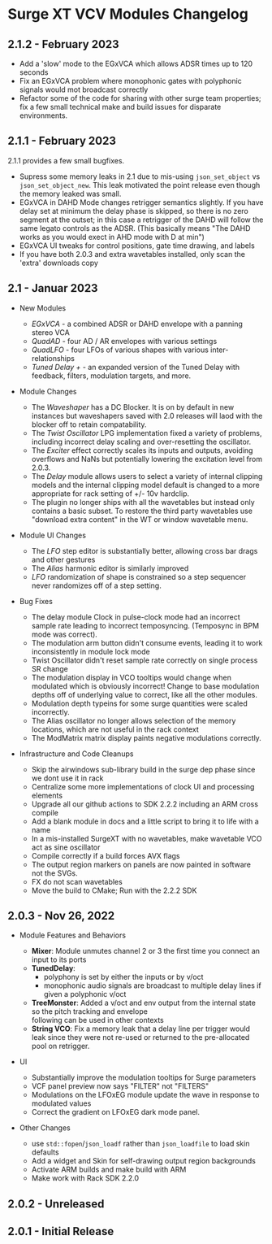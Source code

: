 # Surge XT VCV Modules Changelog

## 2.1.2 - February 2023

- Add a 'slow' mode to the EGxVCA which allows ADSR times up to 120 seconds
- Fix an EGxVCA problem where monophonic gates with polyphonic signals would
  mot broadcast correctly
- Refactor some of the code for sharing with other surge team properties; fix
  a few small technical make and build issues for disparate environments.

## 2.1.1 - February 2023

2.1.1 provides a few small bugfixes. 

- Supress some memory leaks in 2.1 due to mis-using `json_set_object` vs
  `json_set_object_new`. This leak motivated the point release even
  though the memory leaked was small.
- EGxVCA in DAHD Mode changes retrigger semantics slightly. If you have
  delay set at minimum the delay phase is skipped, so there is no zero
  segment at the outset; in this case a retrigger of the DAHD will
  follow the same legato controls as the ADSR. (This basically means
  "The DAHD works as you would exect in AHD mode with D at min")
- EGxVCA UI tweaks for control positions, gate time drawing, and labels
- If you have both 2.0.3 and extra wavetables installed, only scan the
  'extra' downloads copy

## 2.1 - Januar 2023

- New Modules
    - *EGxVCA* - a combined ADSR or DAHD envelope with a panning stereo VCA
    - *QuadAD* - four AD / AR envelopes with various settings
    - *QuadLFO* - four LFOs of various shapes with various inter-relationships
    - *Tuned Delay +* - an expanded version of the Tuned Delay
       with feedback, filters, modulation targets, and more.

- Module Changes
    - The *Waveshaper* has a DC Blocker. It is on by default in new instances but 
      waveshapers saved with 2.0 releases will laod with the blocker off to
      retain compatability.
    - The *Twist Oscillator* LPG implementation fixed a variety of problems, including
      incorrect delay scaling and over-resetting the oscillator.
    - The *Exciter* effect correctly scales its inputs and outputs, avoiding overflows
      and NaNs but potentially lowering the excitation level from 2.0.3.
    - The *Delay* module allows users to select a variety of internal clipping models and 
      the internal clipping model default is changed to a more appropriate for rack setting
      of +/- 10v hardclip.
    - The plugin no longer ships with all the wavetables but instead only contains a basic
      subset. To restore the third party wavetables use "download extra content" in the WT or
      window wavetable menu.

- Module UI Changes
    - The *LFO* step editor is substantially better, allowing cross bar
      drags and other gestures
    - The *Alias* harmonic editor is similarly improved
    - *LFO* randomization of shape is constrained so a step sequencer
      never randomizes off of a step setting.

- Bug Fixes
    - The delay module Clock in pulse-clock mode had an incorrect sample rate leading to
      incorrect temposyncing. (Temposync in BPM mode was correct).
    - The modulation arm button didn't consume events, leading it to work 
       inconsistently in module lock mode
    - Twist Oscillator didn't reset sample rate correctly on single process SR change
    - The modulation display in VCO tooltips would change when modulated
      which is obviously incorrect! Change to base modulation depths off of underlying
      value to correct, like all the other modules.
    - Modulation depth typeins for some surge quantities were scaled incorrectly.
    - The Alias oscillator no longer allows selection of the memory locations, which
      are not useful in the rack context
    - The ModMatrix matrix display paints negative modulations correctly.

- Infrastructure and Code Cleanups
    - Skip the airwindows sub-library build in the surge dep phase since we dont use it in rack
    - Centralize some more implementations of clock UI and processing elements
    - Upgrade all our github actions to SDK 2.2.2 including an ARM cross compile
    - Add a blank module in docs and a little script to bring it to life with a name
    - In a mis-installed SurgeXT with no wavetables, make wavetable VCO act as sine oscillator
    - Compile correctly if a build forces AVX flags
    - The output region markers on panels are now painted in software not the SVGs.
    - FX do not scan wavetables
    - Move the build to CMake; Run with the 2.2.2 SDK

## 2.0.3 - Nov 26, 2022

- Module Features and Behaviors
    - **Mixer**: Module unmutes channel 2 or 3 the first time you connect an input to its ports
    - **TunedDelay**:
        - polyphony is set by either the inputs or by v/oct
        - monophonic audio signals are broadcast to multiple delay lines if given a polyphonic v/oct
    - **TreeMonster**: Added a v/oct and env output from the internal state so the pitch tracking and envelope  
      following can be used in other contexts
    - **String VCO**: Fix a memory leak that a delay line per trigger would leak since they were not
      re-used or returned to the pre-allocated pool on retrigger.

- UI
    - Substantially improve the modulation tooltips for Surge parameters
    - VCF panel preview now says "FILTER" not "FILTERS"
    - Modulations on the LFOxEG module update the wave in response to modulated values
    - Correct the gradient on LFOxEG dark mode panel.

- Other Changes
    - use `std::fopen`/`json_loadf` rather than `json_loadfile` to load skin defaults
    - Add a widget and Skin for self-drawing output region backgrounds
    - Activate ARM builds and make build with ARM
    - Make work with Rack SDK 2.2.0

## 2.0.2 - Unreleased

## 2.0.1 - Initial Release
